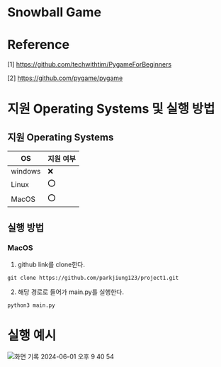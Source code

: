 # Snowball Game

# Reference
[1] https://github.com/techwithtim/PygameForBeginners

[2] https://github.com/pygame/pygame

# 지원 Operating Systems 및 실행 방법

## 지원 Operating Systems
|OS| 지원 여부 |
|-----|--------|
|windows | :x:  |
| Linux  | :o: |
|MacOS  | :o:  |

## 실행 방법
### MacOS
1. github link를 clone한다.
```
git clone https://github.com/parkjiung123/project1.git
```
2. 해당 경로로 들어가 main.py를 실행한다.
```
python3 main.py
```

# 실행 예시
![화면 기록 2024-06-01 오후 9 40 54](https://github.com/parkjiung123/project1/assets/72504995/223da201-b4a2-4520-a885-6dd65144508b)




